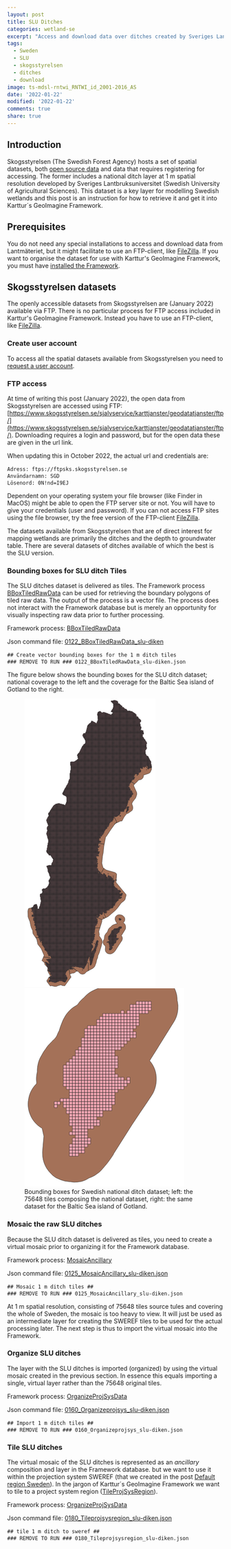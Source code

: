 ```yaml
---
layout: post
title: SLU Ditches
categories: wetland-se
excerpt: "Access and download data over ditches created by Sveriges Lantbruksuniversitet (SLU) and available from Skogsstyrelsen."
tags:
  - Sweden
  - SLU
  - skogsstyrelsen
  - ditches
  - download
image: ts-mdsl-rntwi_RNTWI_id_2001-2016_AS
date: '2022-01-22'
modified: '2022-01-22'
comments: true
share: true
---
```


## Introduction

Skogsstyrelsen (The Swedish Forest Agency) hosts a set of spatial datasets, both [open source data](https://www.skogsstyrelsen.se/sjalvservice/karttjanster/geodatatjanster/oppna-data/) and data that requires registering for accessing. The former includes a national ditch layer at 1 m spatial resolution developed by Sveriges Lantbruksuniversitet (Swedish University of Agricultural Sciences). This dataset is a key layer for modelling Swedish wetlands and this post is an instruction for how to retrieve it and get it into Karttur´s GeoImagine Framework.

## Prerequisites

You do not need any special installations to access and download data from Lantmäteriet, but it might facilitate to use an FTP-client, like [FileZilla](https://filezilla-project.org). If you want to organise the dataset for use with Karttur's GeoImagine Framework, you must have [installed the Framework](https://karttur.github.io/geoimagine03-docs-main/).

## Skogsstyrelsen datasets

The openly accessible datasets from Skogsstyrelsen are (January 2022) available via FTP. There is no particular process for FTP access included in Karttur's GeoImagine Framework. Instead you have to use an FTP-client, like [FileZilla](https://filezilla-project.org).

### Create user account

To access all the spatial datasets available from Skogsstyrelsen you need to [request a user account](https://www.skogsstyrelsen.se/sjalvservice/karttjanster/geodatatjanster/skaffa-anvandarkonto/).

### FTP access

At time of writing this post (January 2022), the open data from Skogsstyrelsen are accessed using FTP: [https://www.skogsstyrelsen.se/sjalvservice/karttjanster/geodatatjanster/ftp/](https://www.skogsstyrelsen.se/sjalvservice/karttjanster/geodatatjanster/ftp/). Downloading requires a login and password, but for the open data these are given in the url link.

When updating this in October 2022, the actual url and credentials are:

```
Adress: ftps://ftpsks.skogsstyrelsen.se
Användarnamn: SGD
Lösenord: 0N!nd=I9EJ
```

Dependent on your operating system your file browser (like <span class='app'>Finder</span> in MacOS) might be able to open the FTP server site or not. You will have to give your credentials (user and password). If you can not access FTP sites using the file browser, try the free version of the FTP-client [FileZilla](https://filezilla-project.org).

The datasets available from Skogsstyrelsen that are of direct interest for mapping wetlands are primarily the ditches and the depth to groundwater table. There are several datasets of ditches available of which the best is the SLU version.

### Bounding boxes for SLU ditch Tiles

The SLU ditches dataset is delivered as tiles. The Framework process [<span class='process'>BBoxTiledRawData</span>](https://karttur.github.io/geoimagine03-docs-procpack/subprocess/subprocid-BBoxTiledRawData/) can be used for retrieving the boundary polygons of tiled raw data. The output of the process is a vector file.
The process does not interact with the Framework database but is merely an opportunity for visually inspecting raw data prior to further processing.

Framework process: [BBoxTiledRawData](https://karttur.github.io/geoimagine03-docs-procpack/subprocess/subprocid-BBoxTiledRawData/)

Json command file: [0122_BBoxTiledRawData_slu-diken](https://karttur.github.io/geoimagine03-proj-wetland-se-json/projects/projects-0122_BBoxTiledRawData_slu-diken.json/)

```
## Create vector bounding boxes for the 1 m ditch tiles
### REMOVE TO RUN ### 0122_BBoxTiledRawData_slu-diken.json
```

The figure below shows the bounding boxes for the SLU ditch dataset; national coverage to the left and the coverage for the Baltic Sea island of Gotland to the right.

<figure class="half">
<img src="../../images/bboxtiles_slu-ditches_se.png">
<img src="../../images/bboxtiles_slu-ditches_gotland.png">
<figcaption> Bounding boxes for Swedish national ditch dataset; left: the 75648 tiles composing the national dataset, right: the same dataset for the Baltic Sea island of Gotland.</figcaption>
</figure>

### Mosaic the raw SLU ditches

Because the SLU ditch dataset is delivered as tiles, you need to create a virtual mosaic prior to organizing it for the Framework database.

Framework process: [MosaicAncillary](https://karttur.github.io/geoimagine03-docs-procpack/subprocess/subprocid-MosaicAncillary/)

Json command file: [0125_MosaicAncillary_slu-diken.json](https://karttur.github.io/geoimagine03-proj-wetland-se-json/projects/projects-0125_MosaicAncillary_slu-diken.json/)

```
## Mosaic 1 m ditch tiles ##
### REMOVE TO RUN ### 0125_MosaicAncillary_slu-diken.json
```

At 1 m spatial resolution, consisting of 75648 tiles source tules and covering the whole of Sweden, the mosaic is too heavy to view. It will just be used as an intermediate layer for creating the SWEREF tiles to be used for the actual processing later. The next step is thus to import the virtual mosaic into the Framework.

### Organize SLU ditches

The layer with the SLU ditches is imported (organized) by using the virtual mosaic created in the previous section. In essence this equals importing a single, virtual layer rather than the 75648 original tiles.

Framework process: [OrganizeProjSysData](https://karttur.github.io/geoimagine03-docs-procpack/subprocess/subprocid-OrganizeProjSysData/)

Json command file: [0160_Organizeprojsys_slu-diken.json](https://karttur.github.io/geoimagine03-proj-wetland-se-json/projects/projects-0160_Organizeprojsys_slu-diken.json/)

```
## Import 1 m ditch tiles ##
### REMOVE TO RUN ### 0160_Organizeprojsys_slu-diken.json
```

### Tile SLU ditches

The virtual mosaic of the SLU ditches is represented as an _ancillary_ composition and layer in the Framework database. but we want to use it within the projection system SWEREF (that we created in the post [Default region Sweden](../wetland-se_defregion)). In the jargon of Karttur´s GeoImagine Framework we want to tile to a project system region ([<span class='process'>TileProjSysRegion</span>](https://karttur.github.io/geoimagine03-docs-procpack/subprocess/subprocid-TileProjSysRegion/)).

Framework process: [OrganizeProjSysData](https://karttur.github.io/geoimagine03-docs-procpack/subprocess/subprocid-TileProjSysRegion/)

Json command file: [0180_Tileprojsysregion_slu-diken.json](https://karttur.github.io/geoimagine03-proj-wetland-se-json/projects/projects-0180_Tileprojsysregion_slu-diken.json/)

```
## tile 1 m ditch to sweref ##
### REMOVE TO RUN ### 0180_Tileprojsysregion_slu-diken.json
```
